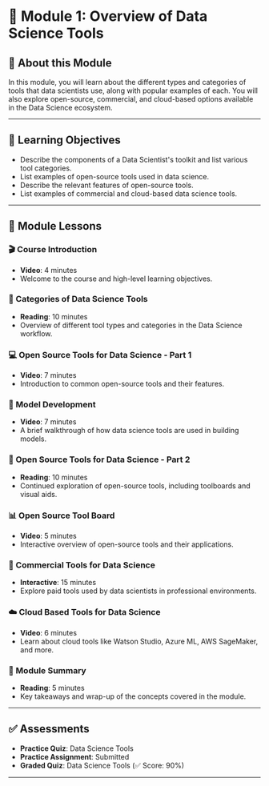 # 🧰 Module 1: Overview of Data Science Tools

## 📌 About this Module
In this module, you will learn about the different types and categories of tools that data scientists use, along with popular examples of each. You will also explore open-source, commercial, and cloud-based options available in the Data Science ecosystem.

---

## 🎯 Learning Objectives

- Describe the components of a Data Scientist's toolkit and list various tool categories.
- List examples of open-source tools used in data science.
- Describe the relevant features of open-source tools.
- List examples of commercial and cloud-based data science tools.

---

## 🧠 Module Lessons

### 🎬 Course Introduction
- **Video**: 4 minutes  
- Welcome to the course and high-level learning objectives.

### 📖 Categories of Data Science Tools
- **Reading**: 10 minutes  
- Overview of different tool types and categories in the Data Science workflow.

### 💻 Open Source Tools for Data Science - Part 1
- **Video**: 7 minutes  
- Introduction to common open-source tools and their features.

### 🤖 Model Development
- **Video**: 7 minutes  
- A brief walkthrough of how data science tools are used in building models.

### 📖 Open Source Tools for Data Science - Part 2
- **Reading**: 10 minutes  
- Continued exploration of open-source tools, including toolboards and visual aids.

### 📊 Open Source Tool Board
- **Video**: 5 minutes  
- Interactive overview of open-source tools and their applications.

### 🧪 Commercial Tools for Data Science
- **Interactive**: 15 minutes  
- Explore paid tools used by data scientists in professional environments.

### ☁️ Cloud Based Tools for Data Science
- **Video**: 6 minutes  
- Learn about cloud tools like Watson Studio, Azure ML, AWS SageMaker, and more.

### 🧾 Module Summary
- **Reading**: 5 minutes  
- Key takeaways and wrap-up of the concepts covered in the module.

---

## ✅ Assessments

- **Practice Quiz**: Data Science Tools  
- **Practice Assignment**: Submitted  
- **Graded Quiz**: Data Science Tools (✅ Score: 90%)

---
